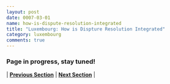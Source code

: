 ```yaml
---
layout: post
date: 0007-03-01
name: how-is-dispute-resolution-integrated
title: "Luxembourg: How is Dispture Resolution Integrated"
category: luxembourg
comments: true
---
```


### Page in progress, stay tuned!


| **[Previous Section](https://neo-project.github.io/global-blockchain-compliance-hub//luxembourg/luxembourg-smart-contracts.html)** | **[Next Section]( https://neo-project.github.io/global-blockchain-compliance-hub//luxembourg/luxembourg-nullify-smart-contracts.html)** |
